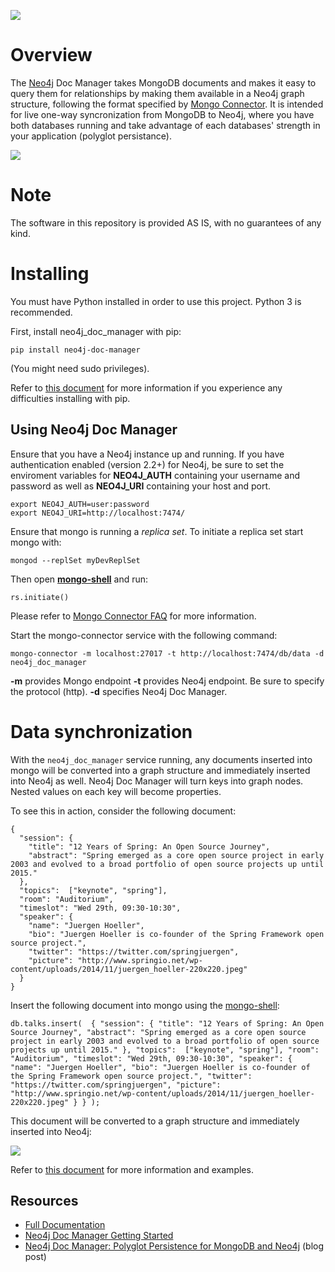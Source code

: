 ![](https://travis-ci.org/neo4j-contrib/neo4j_doc_manager.svg)

# Overview

The [Neo4j](http://neo4j.com/) Doc Manager takes MongoDB documents and makes it easy to query them for relationships by making  them available in a Neo4j graph structure, following the format specified by [Mongo Connector](https://github.com/10gen-labs/mongo-connector).  It is intended for live one-way syncronization from MongoDB to Neo4j, where you have both databases running and take advantage of each databases' strength in your application (polyglot persistance).

![](https://raw.githubusercontent.com/neo4j-contrib/neo4j_doc_manager/master/docs/resources/images/mongo_connector_2.gif)

# Note

The software in this repository is provided AS IS, with no guarantees of any kind.

# Installing

You must have Python installed in order to use this project. Python 3 is recommended.

First, install neo4j_doc_manager with pip:

```
pip install neo4j-doc-manager
```

(You might need sudo privileges).

Refer to  [this document](https://github.com/neo4j-contrib/neo4j_doc_manager/blob/master/docs/neo4j_doc_manager_doc.adoc#21-setup) for more information if you experience any difficulties installing with pip. 

## Using Neo4j Doc Manager

Ensure that you have a Neo4j instance up and running. If you have authentication enabled (version 2.2+) for Neo4j, be sure to set the enviroment variables for **NEO4J_AUTH** containing your username and password as well as **NEO4J_URI** containing your host and port.

```
export NEO4J_AUTH=user:password
export NEO4J_URI=http://localhost:7474/
```

Ensure that mongo is running a *replica set*. To initiate a replica set start mongo with:

```
mongod --replSet myDevReplSet
```


Then open [**mongo-shell**](http://docs.mongodb.org/master/tutorial/getting-started-with-the-mongo-shell/) and run:

```
rs.initiate()
```

Please refer to [Mongo Connector FAQ](https://github.com/10gen-labs/mongo-connector/wiki/FAQ) for more information. 


Start the mongo-connector service with the following command:

```
mongo-connector -m localhost:27017 -t http://localhost:7474/db/data -d neo4j_doc_manager
```

**-m** provides Mongo endpoint
**-t** provides Neo4j endpoint. Be sure to specify the protocol (http).
**-d** specifies Neo4j Doc Manager.


# Data synchronization

With the `neo4j_doc_manager` service running, any documents inserted into mongo will be converted into a graph structure and immediately inserted into Neo4j as well. Neo4j Doc Manager will turn keys into graph nodes. Nested values on each key will become properties.

To see this in action, consider the following document:

~~~
{
  "session": {
    "title": "12 Years of Spring: An Open Source Journey",
    "abstract": "Spring emerged as a core open source project in early 2003 and evolved to a broad portfolio of open source projects up until 2015."
  },
  "topics":  ["keynote", "spring"],
  "room": "Auditorium",
  "timeslot": "Wed 29th, 09:30-10:30",
  "speaker": {
    "name": "Juergen Hoeller",
    "bio": "Juergen Hoeller is co-founder of the Spring Framework open source project.",
    "twitter": "https://twitter.com/springjuergen",
    "picture": "http://www.springio.net/wp-content/uploads/2014/11/juergen_hoeller-220x220.jpeg"
  }
}
~~~


Insert the following document into mongo using the [mongo-shell](http://docs.mongodb.org/master/tutorial/getting-started-with-the-mongo-shell/):

~~~
db.talks.insert(  { "session": { "title": "12 Years of Spring: An Open Source Journey", "abstract": "Spring emerged as a core open source project in early 2003 and evolved to a broad portfolio of open source projects up until 2015." }, "topics":  ["keynote", "spring"], "room": "Auditorium", "timeslot": "Wed 29th, 09:30-10:30", "speaker": { "name": "Juergen Hoeller", "bio": "Juergen Hoeller is co-founder of the Spring Framework open source project.", "twitter": "https://twitter.com/springjuergen", "picture": "http://www.springio.net/wp-content/uploads/2014/11/juergen_hoeller-220x220.jpeg" } } );
~~~

This document will be converted to a graph structure and immediately inserted into Neo4j:

![](https://raw.githubusercontent.com/neo4j-contrib/neo4j_doc_manager/master/docs/resources/images/graph1.png)

Refer to [this document](https://github.com/neo4j-contrib/neo4j_doc_manager/blob/master/docs/neo4j_doc_manager_doc.adoc) for more information and examples.

## Resources

* [Full Documentation](http://neo4j.com/developer/neo4j-doc-manager/)
* [Neo4j Doc Manager Getting Started](http://neo4j.com/developer/mongodb/)
* [Neo4j Doc Manager: Polyglot Persistence for MongoDB and Neo4j](http://neo4j.com/blog/neo4j-doc-manager-polyglot-persistence-mongodb/) (blog post)
